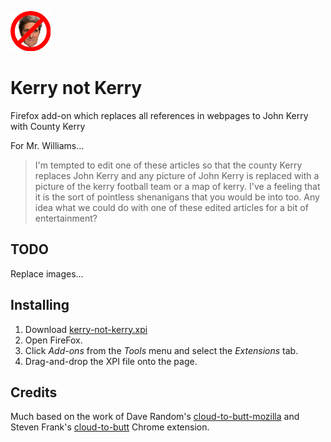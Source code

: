 ![Image of Yaktocat](https://github.com/vool/kerry-not-kerry/blob/master/src/chrome/content/icons/kerry-not-kerry64.png?raw=true)

# Kerry not Kerry


Firefox add-on which replaces all references in webpages to John Kerry with County Kerry


For Mr. Williams...

> I'm tempted to edit one of these articles so that the county Kerry replaces John Kerry and any picture of John Kerry is replaced with a picture of the kerry football team or a map of kerry. I've a feeling that it is the sort of pointless shenanigans that you would be into too. Any idea what we could do with one of these edited articles for a bit of entertainment?

## TODO

Replace images...

## Installing

1. Download [kerry-not-kerry.xpi](https://github.com/vool/kerry-not-kerry/blob/master/kerry-not-kerry.xpi?raw=true)
2. Open FireFox.
3. Click *Add-ons* from the *Tools* menu and select the *Extensions* tab.
4. Drag-and-drop the XPI file onto the page.


## Credits


Much based on the work of Dave Random's [cloud-to-butt-mozilla](https://github.com/DaveRandom/cloud-to-butt-mozilla)  and Steven Frank's [cloud-to-butt](https://github.com/panicsteve/cloud-to-butt) Chrome extension.

